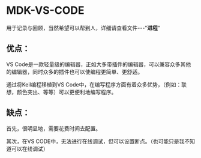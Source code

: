 # MDK-VS-CODE
用于记录与回顾，当然希望可以帮到人，详细请查看文件---"**进程**"

## 优点：

VS Code是一款轻量级的编辑器，正如大多带插件的编辑器，可以兼容众多其他的编辑器，同时众多的插件也可以使编程更简单、更舒适。

通过将Keil编程移植到VS Code中，在编写程序方面有着众多优势，（例如：联想，颜色突出、等等）可以更便利地编写程序。

## 缺点：

首先，很明显地，需要花费时间去配置。

其次，在VS CODE中，无法进行在线调试，但可以设置断点。（也可能只是我不知道可以在线调试）




